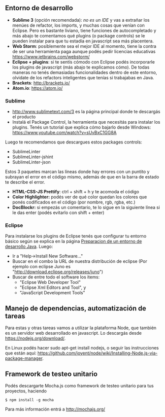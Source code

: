 Entorno de desarrollo
---------------------

-   **Sublime 3** (opción recomendada): *no es un IDE* y vas a extrañar los menúes de refactor, los imports, y muchas cosas que venían con Eclipse. Pero es bastante liviano, tiene funciones de autocompletado y más abajo te comentamos qué plugins (o package controls) se le pueden instalar para que tu estadía en javascript sea más placentera.
-   **Web Storm**: posiblemente sea el mejor IDE al momento, tiene la contra de ser una herramienta paga aunque podés pedir licencias educativas <https://www.jetbrains.com/webstorm/>
-   **Eclipse + plugins**: si te sentís cómodo con Eclipse podés incorporarle los plugins de javascript (más abajo te explicamos cómo). De todas maneras no tenés demasiadas funcionalidades dentro de este entorno, olvidate de los refactors inteligentes que tenías si trabajabas en Java.
-   **Brackets**: <http://brackets.io/>
-   **Atom.io**: <https://atom.io/>

### Sublime

-   <http://www.sublimetext.com/3> es la página principal donde te descargás el producto
-   Instalá el Package Control, la herramienta que necesitás para instalar los plugins. Tenés un tutorial que explica cómo bajarlo desde Windows: <https://www.youtube.com/watch?v=sUvBxC1GG8A>

Luego te recomendamos que descargues estos packages controls:

-   SublimeLinter
-   SublimeLinter-jshint
-   SublimeLinter-json

Estos 3 paquetes marcan las líneas donde hay errores con un puntito y subrayan el error en el código mismo, además de que en la barra de estado te describe el error.

-   **HTML-CSS-JS Prettify**: ctrl + shift + h y te acomoda el código
-   **Color Highlighter:** podés ver de qué color quedan los colores que ponés codificados en el código (por nombre, rgb, rgba, etc.)
-   **DocBlockr:** si empezás un comentario, te lo sigue en la siguiente línea si le das enter (podés evitarlo con shift + enter)

### Eclipse

Para instalarse los plugins de Eclipse tenés que configurar tu entorno básico según se explica en la página [Preparacion de un entorno de desarrollo Java](preparacion-de-un-entorno-de-desarrollo-java.md). Luego:

-   Ir a "Help-&gt;Install New Software..."
-   Buscar en el combo la URL de nuestra distribución de eclipse (Por ejemplo con eclipse Juno es "<http://download.eclipse.org/releases/juno>")
-   Buscar de entre todo el software los items:
    -   "Eclipse Web Developer Tool"
    -   "Eclipse Xml Editors and Tool", y
    -   "JavaScript Development Tools"

Manejo de dependencias, automatización de tareas
------------------------------------------------

Para estas y otras tareas vamos a utilizar la plataforma Node, que también es un servidor web desarrollado en javascript. Lo descargás desde <https://nodejs.org/download/>.

En Linux podés hacer sudo apt-get install nodejs, o seguir las instrucciones que están aquí: <https://github.com/joyent/node/wiki/Installing-Node.js-via-package-manager>.

Framework de testeo unitario
----------------------------

Podés descargarte Mocha.js como framework de testeo unitario para tus proyectos, haciendo

`$ npm install -g mocha`

Para más información entrá a <http://mochajs.org/>
